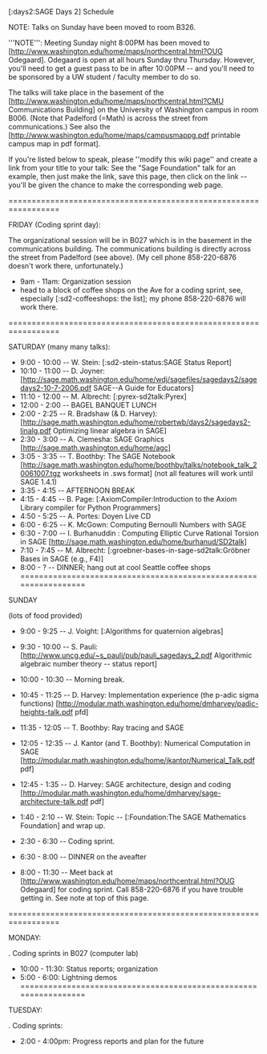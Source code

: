 [:days2:SAGE Days 2] Schedule

NOTE: Talks on Sunday have been moved to room B326.

'''NOTE''': Meeting Sunday night 8:00PM has been moved to [http://www.washington.edu/home/maps/northcentral.html?OUG Odegaard].  Odegaard is open at all hours Sunday thru Thursday.  However, you'll need to get a guest pass to be in after 10:00PM -- and you'll need to be sponsored by a UW student / faculty member to do so.

The talks will take place in the basement of the
[http://www.washington.edu/home/maps/northcentral.html?CMU Communications Building] on the
University of Washington campus in room B006.  (Note that Padelford (=Math) is 
across the street from communications.) See also the
[http://www.washington.edu/home/maps/campusmappg.pdf printable campus map in pdf format]. 

If you're listed below to speak, please ''modify this wiki page'' and create a link from your title to your talk: See the  "Sage Foundation" talk for an example, then just make the link, save this page, then click on the link -- you'll be given the chance to make the corresponding web page.

=================================================================

FRIDAY (Coding sprint day):

The organizational session will be in B027 which is in the basement in the communications building.  The communications building is directly across the street from Padelford (see above).   (My cell phone 858-220-6876 doesn't work there, unfortunately.)  

 * 9am  - 11am: Organization session
 * head to a block of coffee shops on the Ave for a coding sprint, see, especially [:sd2-coffeeshops: the list]; my phone 858-220-6876 will work there. 
 
=================================================================

SATURDAY (many many talks):

  * 9:00 - 10:00 -- W. Stein:  [:sd2-stein-status:SAGE Status Report]
  * 10:10 - 11:00 -- D. Joyner: [http://sage.math.washington.edu/home/wdj/sagefiles/sagedays2/sagedays2-10-7-2006.pdf SAGE--A Guide for Educators]
  * 11:10 - 12:00 -- M. Albrecht: [:pyrex-sd2talk:Pyrex]
  * 12:00 -  2:00 -- BAGEL BANQUET LUNCH
  * 2:00 -  2:25 -- R. Bradshaw (& D. Harvey): [http://sage.math.washington.edu/home/robertwb/days2/sagedays2-linalg.pdf Optimizing linear algebra in SAGE]
  * 2:30 -  3:00 -- A. Clemesha: SAGE Graphics [http://sage.math.washington.edu/home/agc]
  * 3:05 -  3:35 -- T. Boothby: The SAGE Notebook [http://sage.math.washington.edu/home/boothby/talks/notebook_talk_20061007.tgz worksheets in .sws format] (not all features will work until SAGE 1.4.1)
  * 3:35 -  4:15 -- AFTERNOON BREAK
  * 4:15 -  4:45 -- B. Page: [:AxiomCompiler:Introduction to the Axiom Library compiler for Python Programmers]
  * 4:50 -  5:25 -- A. Portes: Doyen Live CD
  * 6:00 -  6:25 -- K. McGown: Computing Bernoulli Numbers with SAGE
  * 6:30 -  7:00 -- I. Burhanuddin : Computing Elliptic Curve Rational Torsion in SAGE [http://sage.math.washington.edu/home/burhanud/SD2talk]
  * 7:10 -  7:45 -- M. Albrecht: [:groebner-bases-in-sage-sd2talk:Gröbner Bases in SAGE (e.g., F4)]
  * 8:00 - ? -- DINNER; hang out at cool Seattle coffee shops
=================================================================

SUNDAY

(lots of food provided)

  *  9:00 -  9:25 -- J. Voight: [:Algorithms for quaternion algebras]
  *  9:30 - 10:00 -- S. Pauli: [http://www.uncg.edu/~s_pauli/pub/pauli_sagedays_2.pdf Algorithmic algebraic number theory -- status report]
  * 10:00 - 10:30 -- Morning break.
  * 10:45 - 11:25 -- D. Harvey: Implementation experience (the p-adic sigma functions) [http://modular.math.washington.edu/home/dmharvey/padic-heights-talk.pdf pfd]
  * 11:35 - 12:05 -- T. Boothby: Ray tracing and SAGE
  * 12:05 - 12:35 -- J. Kantor (and T. Boothby): Numerical Computation in SAGE [http://modular.math.washington.edu/home/jkantor/Numerical_Talk.pdf pdf]
  * 12:45 -  1:35 -- D. Harvey: SAGE architecture, design and coding [http://modular.math.washington.edu/home/dmharvey/sage-architecture-talk.pdf pdf]
  * 1:40 -  2:10 -- W. Stein: Topic -- [:Foundation:The SAGE Mathematics Foundation] and wrap up.

  * 2:30 - 6:30  -- Coding sprint.
  * 6:30 - 8:00  -- DINNER on the aveafter
  * 8:00 - 11:30 -- Meet back at [http://www.washington.edu/home/maps/northcentral.html?OUG Odegaard] for coding sprint.  Call 858-220-6876 if you have trouble getting in.  See note at top of this page. 

=================================================================

MONDAY:

 . Coding sprints in B027 (computer lab)
  * 10:00 - 11:30: Status reports; organization
  * 5:00 -  6:00: Lightning demos
=================================================================

TUESDAY:

 . Coding sprints:
  * 2:00 - 4:00pm: Progress reports and plan for the future
